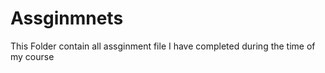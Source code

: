 # Assginmnets
This Folder contain all assginment file I have completed during the time of my course
